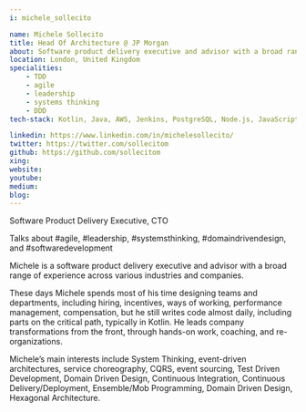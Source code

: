```yaml
---
i: michele_sollecito

name: Michele Sollecito
title: Head Of Architecture @ JP Morgan
about: Software product delivery executive and advisor with a broad range of experience across various industries and companies
location: London, United Kingdom
specialities:
    - TDD
    - agile
    - leadership
    - systems thinking
    - DDD
tech-stack: Kotlin, Java, AWS, Jenkins, PostgreSQL, Node.js, JavaScript

linkedin: https://www.linkedin.com/in/michelesollecito/
twitter: https://twitter.com/sollecitom
github: https://github.com/sollecitom
xing: 
website: 
youtube: 
medium: 
blog: 
---
```


Software Product Delivery Executive, CTO

Talks about #agile, #leadership, #systemsthinking, #domaindrivendesign, and #softwaredevelopment



Michele is a software product delivery executive and advisor with a broad range of experience across various industries and companies.

These days Michele spends most of his time designing teams and departments, including hiring, incentives, ways of working, performance management, compensation, but he still writes code almost daily, including parts on the critical path, typically in Kotlin. He leads company transformations from the front, through hands-on work, coaching, and re-organizations.

Michele’s main interests include System Thinking, event-driven architectures, service choreography, CQRS, event sourcing, Test Driven Development, Domain Driven Design, Continuous Integration, Continuous Delivery/Deployment, Ensemble/Mob Programming, Domain Driven Design, Hexagonal Architecture.